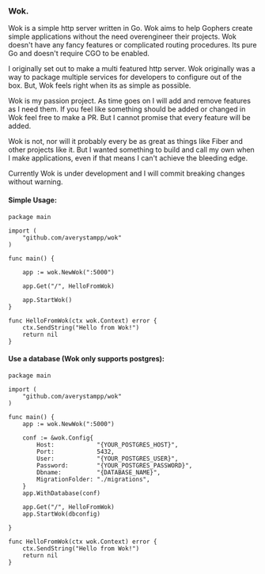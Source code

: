 ### Wok.

Wok is a simple http server written in Go. Wok aims to help Gophers create simple applications without
the need overengineer their projects. Wok doesn't have any fancy features or complicated routing procedures. Its pure Go and doesn't require CGO to be enabled.

I originally set out to make a multi featured http server. Wok originally was a way to package multiple 
services for developers to configure out of the box. But, Wok feels right when its as simple as possible.

Wok is my passion project. As time goes on I will add and remove features as I need them. If you feel
like something should be added or changed in Wok feel free to make a PR. But I cannot promise that every feature
will be added.

Wok is not, nor will it probably every be as great as things like Fiber and other projects like it. But I wanted something to build and call my own when I make applications, even if that means I can't achieve the bleeding edge.

Currently Wok is under development and I will commit breaking changes without warning.

#### Simple Usage:
```
package main

import (
	"github.com/averystampp/wok"
)

func main() {
	
	app := wok.NewWok(":5000")
	
	app.Get("/", HelloFromWok)

	app.StartWok()
}

func HelloFromWok(ctx wok.Context) error {
	ctx.SendString("Hello from Wok!")
	return nil
}

```

#### Use a database (Wok only supports postgres):
```
package main

import (
	"github.com/averystampp/wok"
)

func main() {
	app := wok.NewWok(":5000")
	
	conf := &wok.Config{
		Host:            "{YOUR_POSTGRES_HOST}",
		Port:            5432,
		User:            "{YOUR_POSTGRES_USER}",
		Password:        "{YOUR_POSTGRES_PASSWORD}",
		Dbname:          "{DATABASE_NAME}",
		MigrationFolder: "./migrations",
	}
	app.WithDatabase(conf)

	app.Get("/", HelloFromWok)
	app.StartWok(dbconfig)

}

func HelloFromWok(ctx wok.Context) error {
	ctx.SendString("Hello from Wok!")
	return nil
}
```
